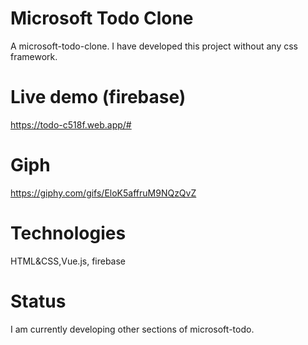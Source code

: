# Microsoft Todo Clone
A microsoft-todo-clone. I have developed this project without any css framework.

# Live demo (firebase)
https://todo-c518f.web.app/#

# Giph
https://giphy.com/gifs/EloK5affruM9NQzQvZ

# Technologies
HTML&CSS,Vue.js, firebase


# Status
I am currently developing other sections of microsoft-todo.


